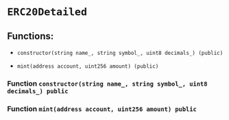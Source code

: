 # `ERC20Detailed`

## Functions:

- `constructor(string name_, string symbol_, uint8 decimals_) (public)`

- `mint(address account, uint256 amount) (public)`

### Function `constructor(string name_, string symbol_, uint8 decimals_) public`

### Function `mint(address account, uint256 amount) public`
